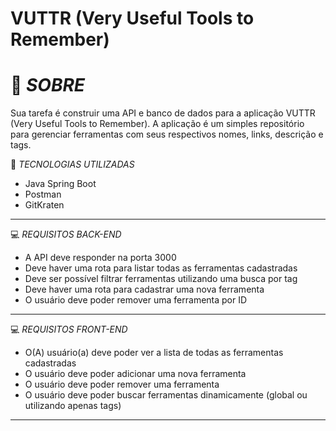 # VUTTR (Very Useful Tools to Remember)

# 🙂 *SOBRE*
 
Sua tarefa é construir uma API e banco de dados para a aplicação VUTTR (Very Useful Tools to Remember). A aplicação é um simples repositório para gerenciar ferramentas com seus respectivos nomes, 
links, descrição e tags.

🧰 *TECNOLOGIAS UTILIZADAS*

* Java Spring Boot
* Postman
* GitKraten
---
💻 *REQUISITOS BACK-END*

* A API deve responder na porta 3000
* Deve haver uma rota para listar todas as ferramentas cadastradas
* Deve ser possível filtrar ferramentas utilizando uma busca por tag
* Deve haver uma rota para cadastrar uma nova ferramenta
* O usuário deve poder remover uma ferramenta por ID
---
💻 *REQUISITOS FRONT-END*

* O(A) usuário(a) deve poder ver a lista de todas as ferramentas cadastradas
* O usuário deve poder adicionar uma nova ferramenta
* O usuário deve poder remover uma ferramenta
* O usuário deve poder buscar ferramentas dinamicamente (global ou utilizando apenas tags)
---


